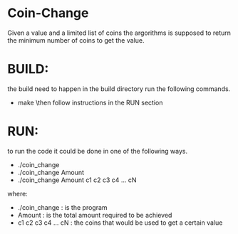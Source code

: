 # Coin-Change

Given a value and a limited list of coins the argorithms is supposed to return the minimum number of coins to get the value.

# BUILD:
the build need to happen in the build directory
run the following commands.
- make
\\then follow instructions in the RUN section

# RUN:
to run the code it could be done in one of the following ways.
- ./coin_change
- ./coin_change Amount
- ./coin_change Amount c1 c2 c3 c4 ... cN

where:
- ./coin_change : is the program
- Amount : is the total amount required to be achieved
- c1 c2 c3 c4 ... cN : the coins that would be used to get a certain value
